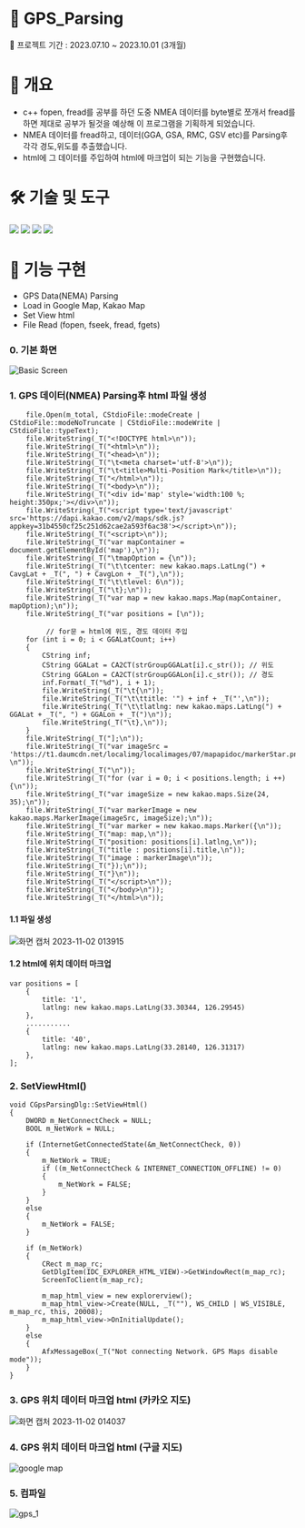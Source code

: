 # 📛 GPS_Parsing

📍 프로젝트 기간 : 2023.07.10 ~ 2023.10.01 (3개월)

# 📌 개요
 - c++ fopen, fread를 공부를 하던 도중 NMEA 데이터를 byte별로 쪼개서 fread를 하면 제대로 공부가 될것을 예상해 이 프로그램을 기획하게 되었습니다.
- NMEA 데이터를 fread하고, 데이터(GGA, GSA, RMC, GSV etc)를 Parsing후 각각 경도,위도를 추출했습니다.
- html에 그 데이터를 주입하여 html에 마크업이 되는 기능을 구현했습니다.

# 🛠️ 기술 및 도구
<img src="https://img.shields.io/badge/C++-00599C?style=flat-square&logo=C Sharp&logoColor=white"/> <img src="https://img.shields.io/badge/MFC-239120?style=flat-square&logo=MFC&logoColor=white"/> <img src="https://img.shields.io/badge/html-E34F26?style=flat-square&logo=HTML5&logoColor=white"/> <img src="https://img.shields.io/badge/NMEA-000000?style=flat-square&logo=NMEA&logoColor=white"/>

# 🎏 기능 구현
- GPS Data(NEMA) Parsing
- Load in Google Map, Kakao Map
- Set View html
- File Read (fopen, fseek, fread, fgets)

### 0. 기본 화면

![Basic Screen](https://github.com/JUSEOUNGHYUN/GPS_Parsing/assets/80812790/28a46cf0-2751-485e-8bc2-5f2e6b627b9f)

### 1. GPS 데이터(NMEA) Parsing후 html 파일 생성
    	file.Open(m_total, CStdioFile::modeCreate | CStdioFile::modeNoTruncate | CStdioFile::modeWrite | CStdioFile::typeText);
    	file.WriteString(_T("<!DOCTYPE html>\n"));
    	file.WriteString(_T("<html>\n"));
    	file.WriteString(_T("<head>\n"));
    	file.WriteString(_T("\t<meta charset='utf-8'>\n"));
    	file.WriteString(_T("\t<title>Multi-Position Mark</title>\n"));
    	file.WriteString(_T("</html>\n"));
    	file.WriteString(_T("<body>\n"));
    	file.WriteString(_T("<div id='map' style='width:100 %; height:350px;'></div>\n"));
    	file.WriteString(_T("<script type='text/javascript' src='https://dapi.kakao.com/v2/maps/sdk.js?appkey=31b4550cf25c251d62cae2a593f6ac38'></script>\n"));
    	file.WriteString(_T("<script>\n"));
    	file.WriteString(_T("var mapContainer = document.getElementById('map'),\n"));
    	file.WriteString(_T("\tmapOption = {\n"));
    	file.WriteString(_T("\t\tcenter: new kakao.maps.LatLng(") + CavgLat + _T(", ") + CavgLon + _T("),\n"));
    	file.WriteString(_T("\t\tlevel: 6\n"));
    	file.WriteString(_T("\t};\n"));
    	file.WriteString(_T("var map = new kakao.maps.Map(mapContainer, mapOption);\n"));
    	file.WriteString(_T("var positions = [\n"));
     
             // for문 = html에 위도, 경도 데이터 주입
    	for (int i = 0; i < GGALatCount; i++)
    	{
    		CString inf;
    		CString GGALat = CA2CT(strGroupGGALat[i].c_str()); // 위도 
    		CString GGALon = CA2CT(strGroupGGALon[i].c_str()); // 경도
    		inf.Format(_T("%d"), i + 1);
    		file.WriteString(_T("\t{\n"));
    		file.WriteString(_T("\t\ttitle: '") + inf + _T("',\n"));
    		file.WriteString(_T("\t\tlatlng: new kakao.maps.LatLng(") + GGALat + _T(", ") + GGALon + _T(")\n"));
    		file.WriteString(_T("\t},\n"));
    	}
    	file.WriteString(_T("];\n"));
    	file.WriteString(_T("var imageSrc = 'https://t1.daumcdn.net/localimg/localimages/07/mapapidoc/markerStar.png'; \n"));
    	file.WriteString(_T("\n"));
    	file.WriteString(_T("for (var i = 0; i < positions.length; i ++) {\n"));
    	file.WriteString(_T("var imageSize = new kakao.maps.Size(24, 35);\n"));
    	file.WriteString(_T("var markerImage = new kakao.maps.MarkerImage(imageSrc, imageSize);\n"));
    	file.WriteString(_T("var marker = new kakao.maps.Marker({\n"));
    	file.WriteString(_T("map: map,\n"));
    	file.WriteString(_T("position: positions[i].latlng,\n"));
    	file.WriteString(_T("title : positions[i].title,\n"));
    	file.WriteString(_T("image : markerImage\n"));
    	file.WriteString(_T("});\n"));
    	file.WriteString(_T("}\n"));
    	file.WriteString(_T("</script>\n"));
    	file.WriteString(_T("</body>\n"));
    	file.WriteString(_T("</html>\n"));

#### 1.1 파일 생성

![화면 캡처 2023-11-02 013915](https://github.com/JUSEOUNGHYUN/GPS_Parsing/assets/80812790/2350b7c3-4ab2-4b7c-8ad8-af03c4b41cb3)

#### 1.2 html에 위치 데이터 마크업
    var positions = [
    	{
    		title: '1',
    		latlng: new kakao.maps.LatLng(33.30344, 126.29545)
    	},
    	...........
    	{
    		title: '40',
    		latlng: new kakao.maps.LatLng(33.28140, 126.31317)
    	},
    ];

### 2. SetViewHtml()
    void CGpsParsingDlg::SetViewHtml()
    {
    	DWORD m_NetConnectCheck = NULL;
    	BOOL m_NetWork = NULL;
    
    	if (InternetGetConnectedState(&m_NetConnectCheck, 0))
    	{
    		m_NetWork = TRUE;
    		if ((m_NetConnectCheck & INTERNET_CONNECTION_OFFLINE) != 0)
    		{
    			m_NetWork = FALSE;
    		}
    	}
    	else
    	{
    		m_NetWork = FALSE;
    	}
    
    	if (m_NetWork)
    	{
    		CRect m_map_rc;
    		GetDlgItem(IDC_EXPLORER_HTML_VIEW)->GetWindowRect(m_map_rc);
    		ScreenToClient(m_map_rc);
    
    		m_map_html_view = new explorerview();
    		m_map_html_view->Create(NULL, _T(""), WS_CHILD | WS_VISIBLE, m_map_rc, this, 20008);
    		m_map_html_view->OnInitialUpdate();
    	}
    	else
    	{
    		AfxMessageBox(_T("Not connecting Network. GPS Maps disable mode"));
    	}
    }

### 3. GPS 위치 데이터 마크업 html (카카오 지도)

![화면 캡처 2023-11-02 014037](https://github.com/JUSEOUNGHYUN/GPS_Parsing/assets/80812790/9876dff4-4e88-4efe-bb61-6d8b180b95ef)

### 4. GPS 위치 데이터 마크업 html (구글 지도)

![google map](https://github.com/JUSEOUNGHYUN/GPS_Parsing/assets/80812790/55166722-d56a-4804-af77-f214eeb619df)

### 5. 컴파일

![gps_1](https://github.com/JUSEOUNGHYUN/GPS_Parsing/assets/80812790/3012a40e-aecb-44d7-9187-b9ddee384879)
